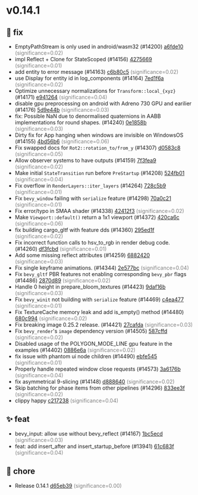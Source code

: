 # v0.14.1
## 🐛 fix
- EmptyPathStream is only used in android/wasm32 (#14200) [a6fde10](https://github.com/bevyengine/bevy/commit/a6fde1059c8a413b353d4f39581b09b296cd6b9a) <span style='color:grey;'>(significance=0.02)</span>
- impl Reflect + Clone for StateScoped (#14156) [4275669](https://github.com/bevyengine/bevy/commit/4275669b07492ea66d5cf09fbd0c94c8833dafac) <span style='color:grey;'>(significance=0.01)</span>
- add entity to error message (#14163) [c6b80c5](https://github.com/bevyengine/bevy/commit/c6b80c56644a35faad6aa7452102fa289f53ece4) <span style='color:grey;'>(significance=0.02)</span>
- use Display for entity id in log_components (#14164) [7ed1f6a](https://github.com/bevyengine/bevy/commit/7ed1f6a9b6b24224052ae2284d01239b11824c3f) <span style='color:grey;'>(significance=0.02)</span>
- Optimize unnecessary normalizations for `Transform::local_{xyz}` (#14171) [e941264](https://github.com/bevyengine/bevy/commit/e941264b6f3f44af865e0e1642e93d34e8afee65) <span style='color:grey;'>(significance=0.04)</span>
- disable gpu preprocessing on android with Adreno 730 GPU and earilier (#14176) [5d9e44b](https://github.com/bevyengine/bevy/commit/5d9e44b9dce73ef35670212a399955988e28ccec) <span style='color:grey;'>(significance=0.03)</span>
- fix: Possible NaN due to denormalised quaternions in AABB implementations for round shapes. (#14240) [0e1858b](https://github.com/bevyengine/bevy/commit/0e1858bc4f1a9e7664898c27d41ad19e9c651c31) <span style='color:grey;'>(significance=0.03)</span>
- Dirty fix for App hanging when windows are invisible on WindowsOS (#14155) [4bd56b6](https://github.com/bevyengine/bevy/commit/4bd56b6da1362f503203b66941bdbec742ec3cd7) <span style='color:grey;'>(significance=0.06)</span>
- Fix swapped docs for `Rot2::rotation_to/from_y` (#14307) [d0583c8](https://github.com/bevyengine/bevy/commit/d0583c8b5444660049a6a397604389f16323be97) <span style='color:grey;'>(significance=0.05)</span>
- Allow observer systems to have outputs (#14159) [7f3fea9](https://github.com/bevyengine/bevy/commit/7f3fea9a5bb86a7f6a64dc45723b5c6b25a8f2e0) <span style='color:grey;'>(significance=0.02)</span>
- Make initial `StateTransition` run before `PreStartup` (#14208) [524fb01](https://github.com/bevyengine/bevy/commit/524fb01457378096bf08e6bc90b085816cd24844) <span style='color:grey;'>(significance=0.04)</span>
- Fix overflow in `RenderLayers::iter_layers` (#14264) [728c5b9](https://github.com/bevyengine/bevy/commit/728c5b98d4d1530ff86801cfb521af5e4c4dd246) <span style='color:grey;'>(significance=0.01)</span>
- Fix `bevy_window` failing with `serialize` feature (#14298) [70a0c21](https://github.com/bevyengine/bevy/commit/70a0c211ffcb6df7afd8ce645c43712c1d20d2e7) <span style='color:grey;'>(significance=0.01)</span>
- Fix error/typo in SMAA shader (#14338) [42412f3](https://github.com/bevyengine/bevy/commit/42412f35006607db0036f16829f3e4e4d4067042) <span style='color:grey;'>(significance=0.02)</span>
- Make `Viewport::default()` return a 1x1 viewport (#14372) [420ca6c](https://github.com/bevyengine/bevy/commit/420ca6c43c2d65d822b2f2c7da5e2808af867f4c) <span style='color:grey;'>(significance=0.06)</span>
- fix building cargo_gltf with feature dds (#14360) [295ed1f](https://github.com/bevyengine/bevy/commit/295ed1fdb4c0779da7c784b41ccc7996801eda0a) <span style='color:grey;'>(significance=0.02)</span>
- Fix incorrect function calls to hsv_to_rgb in render debug code. (#14260) [df3fcbd](https://github.com/bevyengine/bevy/commit/df3fcbd116fb38bdd8ee6cde2740a98290a61c86) <span style='color:grey;'>(significance=0.01)</span>
- Add some missing reflect attributes (#14259) [6882420](https://github.com/bevyengine/bevy/commit/6882420c7fc674742ac1161d52198a07fdf0e444) <span style='color:grey;'>(significance=0.03)</span>
- Fix single keyframe animations. (#14344) [2e577bc](https://github.com/bevyengine/bevy/commit/2e577bcdc9c09f18f4d06fe5f580e7ce26ff37dc) <span style='color:grey;'>(significance=0.04)</span>
- Fix `bevy_gltf` PBR features not enabling corresponding `bevy_pbr` flags (#14486) [2870d89](https://github.com/bevyengine/bevy/commit/2870d89d5ca28a1d3580d67630ee9659969cc11c) <span style='color:grey;'>(significance=0.02)</span>
- Handle 0 height in prepare_bloom_textures (#14423) [9daf16b](https://github.com/bevyengine/bevy/commit/9daf16bb870ff4ae4f50a8dda9cef350bef2a791) <span style='color:grey;'>(significance=0.03)</span>
- Fix `bevy_winit` not building with `serialize` feature (#14469) [c4ea477](https://github.com/bevyengine/bevy/commit/c4ea4776c419a44bfa49ad3e7f13a675d28d8d1a) <span style='color:grey;'>(significance=0.01)</span>
- Fix TextureCache memory leak and add is_empty() method (#14480) [680c994](https://github.com/bevyengine/bevy/commit/680c994100db29ab77b183ee8f6539d6fe6473d6) <span style='color:grey;'>(significance=0.02)</span>
- Fix breaking image 0.25.2 release. (#14421) [27cafda](https://github.com/bevyengine/bevy/commit/27cafdae9b4dd31b45e234279f9b4d3857721c7f) <span style='color:grey;'>(significance=0.03)</span>
- Fix `bevy_render`'s `image` dependency version (#14505) [587cffd](https://github.com/bevyengine/bevy/commit/587cffdcde0377a8c0191d41349f6cc26b5de372) <span style='color:grey;'>(significance=0.02)</span>
- Disabled usage of the POLYGON_MODE_LINE gpu feature in the examples (#14402) [0886e6a](https://github.com/bevyengine/bevy/commit/0886e6a302e8d74254fd3ec6ede5fd483e0220b7) <span style='color:grey;'>(significance=0.02)</span>
- fix issue with phantom ui node children (#14490) [ebfe545](https://github.com/bevyengine/bevy/commit/ebfe545f796a8d5073ad25d1832a6d983cb0e9e8) <span style='color:grey;'>(significance=0.01)</span>
- Properly handle repeated window close requests (#14573) [3a6176b](https://github.com/bevyengine/bevy/commit/3a6176b6cbf0952435cb3fc47f5e21215cfb95e0) <span style='color:grey;'>(significance=0.04)</span>
- fix asymmetrical 9-slicing (#14148) [d888640](https://github.com/bevyengine/bevy/commit/d8886408bf1af50d4eff660e07063a5541f31bb4) <span style='color:grey;'>(significance=0.02)</span>
- Skip batching for phase items from other pipelines (#14296) [833ee3f](https://github.com/bevyengine/bevy/commit/833ee3f577e973a9d4c40c23c9c3ff1aee94b4c7) <span style='color:grey;'>(significance=0.02)</span>
- clippy happy [c217238](https://github.com/bevyengine/bevy/commit/c217238c5e239cb7ac4d82a462c37fd24b084abf) <span style='color:grey;'>(significance=0.04)</span>
## ✨ feat
- bevy_input: allow use without bevy_reflect (#14167) [1bc5ecd](https://github.com/bevyengine/bevy/commit/1bc5ecda9b1a1828b61af30149bcd40a8cde82c7) <span style='color:grey;'>(significance=0.03)</span>
- feat: add insert_after and insert_startup_before (#13941) [61c683f](https://github.com/bevyengine/bevy/commit/61c683fb6a10240424f0905598ed94e1547a8492) <span style='color:grey;'>(significance=0.04)</span>
## 🔧 chore
- Release 0.14.1 [d65eb39](https://github.com/bevyengine/bevy/commit/d65eb39277c4f85749ba27460b8398f815ef3802) <span style='color:grey;'>(significance=0.00)</span>
